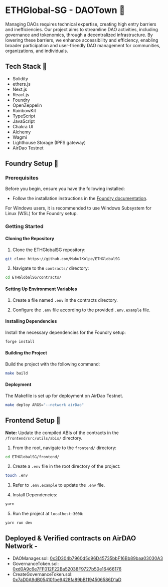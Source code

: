 # ETHGlobal-SG - DAOTown 🚀

Managing DAOs requires technical expertise, creating high entry barriers and inefficiencies. Our project aims to streamline DAO activities, including governance and tokenomics, through a decentralized infrastructure. By lowering these barriers, we enhance accessibility and efficiency, enabling broader participation and user-friendly DAO management for communities, organizations, and individuals.

## Tech Stack 🧰

- Solidity
- ethers.js
- Next.js
- React.js
- Foundry
- OpenZeppelin
- RainbowKit
- TypeScript
- JavaScript
- Chakra UI
- Alchemy
- Wagmi
- Lighthouse Storage (IPFS gateway)
- AirDao Testnet

## Foundry Setup 🚧

### Prerequisites

Before you begin, ensure you have the following installed:

- Follow the installation instructions in the [Foundry documentation](https://book.getfoundry.sh/).

For Windows users, it is recommended to use Windows Subsystem for Linux (WSL) for the Foundry setup.

### Getting Started

#### Cloning the Repository

1. Clone the ETHGlobalSG repository:

```bash
git clone https://github.com/MukulKolpe/ETHGlobalSG
```

2. Navigate to the `contracts/` directory:

```bash
cd ETHGlobalSG/contracts/
```

#### Setting Up Environment Variables

1. Create a file named `.env` in the contracts directory.

2. Configure the `.env` file according to the provided `.env.example` file.

#### Installing Dependencies

Install the necessary dependencies for the Foundry setup:

```bash
forge install
```

#### Building the Project

Build the project with the following command:

```bash
make build
```

#### Deployment

The Makefile is set up for deployment on AirDao Testnet.

```bash
make deploy ARGS="--network airDao"
```

## Frontend Setup 🚧

**Note:** Update the compiled ABIs of the contracts in the `/frontend/src/utils/abis/` directory.

1. From the root, navigate to the `frontend/` directory:

```bash
cd ETHGlobalSG/frontend/
```

2. Create a `.env` file in the root directory of the project:

```bash
touch .env
```

3. Refer to `.env.example` to update the `.env` file.

4. Install Dependencies:

```bash
yarn
```

5. Run the project at `localhost:3000`:

```bash
yarn run dev
```



## Deployed & Verified contracts on AirDAO Network -

- DAOManager.sol: [0x3D304b7960d5d96D45735bbF16Bb89baa03030A3](https://testnet.airdao.io/explorer/address/0x3D304b7960d5d96D45735bbF16Bb89baa03030A3/)
- GovernanceToken.sol: [0xd0A9c6e7FF012F22Ba52038F9727b50e16466176](https://testnet.airdao.io/explorer/address/0xd0A9c6e7FF012F22Ba52038F9727b50e16466176/)
- CreateGovernanceToken.sol: [0x7aD0A9dB054101be9428fa89bB1194506586D1aD](https://testnet.airdao.io/explorer/address/0x7aD0A9dB054101be9428fa89bB1194506586D1aD/)
